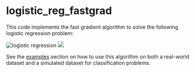logistic_reg_fastgrad
=====================

This code implements the fast gradient algorithm to solve the following logistic regression problem:

![logistic regression](https://github.com/drjordy66/logistic_reg_fastgrad/blob/master/images/problem.PNG "logistic regression")
<img src=https://github.com/drjordy66/logistic_reg_fastgrad/blob/master/images/problem.PNG>

See the [examples](https://github.com/drjordy66/logistic_reg_fastgrad/tree/master/examples) section on how to use this algorithm on both a real-world dataset and a simulated dataset for classification problems.